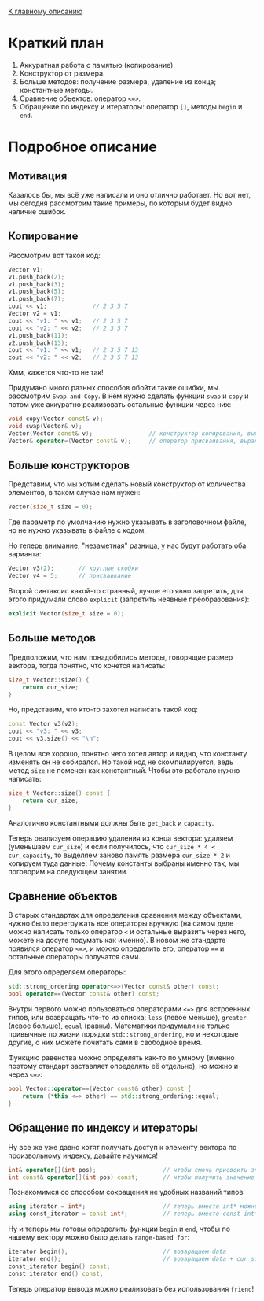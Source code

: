 [К главному описанию](/README.md)


# Краткий план
1. Аккуратная работа с памятью (копирование).
2. Конструктор от размера.
3. Больше методов: получение размера, удаление из конца; константные методы.
4. Сравнение объектов: оператор `<=>`.
5. Обращение по индексу и итераторы: оператор `[]`, методы `begin` и `end`.


# Подробное описание
## Мотивация
Казалось бы, мы всё уже написали и оно отлично работает. Но вот нет, мы сегодня рассмотрим такие примеры, по которым будет видно наличие ошибок.

## Копирование
Рассмотрим вот такой код:
```cpp
Vector v1;
v1.push_back(2);
v1.push_back(3);
v1.push_back(5);
v1.push_back(7);
cout << v1;             // 2 3 5 7
Vector v2 = v1;
cout << "v1: " << v1;   // 2 3 5 7
cout << "v2: " << v2;   // 2 3 5 7
v1.push_back(11);
v2.push_back(13);
cout << "v1: " << v1;   // 2 3 5 7 13
cout << "v2: " << v2;   // 2 3 5 7 13
```
Хмм, кажется что-то не так! 

Придумано много разных способов обойти такие ошибки, мы рассмотрим `Swap and Copy`. В нём нужно сделать функции `swap` и `copy` и потом уже аккуратно реализовать остальные функции через них:
```cpp
void copy(Vector const& v);
void swap(Vector& v);
Vector(Vector const& v);                // конструктор копирования, выражается через copy и swap
Vector& operator=(Vector const& v);     // оператор присваивания, выражается через copy и swap
```


## Больше конструкторов
Представим, что мы хотим сделать новый конструктор от количества элементов, в таком случае нам нужен:
```cpp
Vector(size_t size = 0);
```
Где параметр по умолчанию нужно указывать в заголовочном файле, но не нужно указывать в файле с кодом.

Но теперь внимание, "незаметная" разница, у нас будут работать оба варианта:
```cpp
Vector v3(2);       // круглые скобки
Vector v4 = 5;      // присваивание
```

Второй синтаксис какой-то странный, лучше его явно запретить, для этого придумали слово `explicit` (запретить неявные преобразования):
```cpp
explicit Vector(size_t size = 0);
```


## Больше методов
Предположим, что нам понадобились методы, говорящие размер вектора, тогда понятно, что хочется написать:

```cpp
size_t Vector::size() {
    return cur_size;
}
```

Но, представим, что кто-то захотел написать такой код:

```cpp
const Vector v3(v2);
cout << "v3: " << v3;
cout << v3.size() << "\n";
```

В целом все хорошо, понятно чего хотел автор и видно, что константу изменять он не собирался. Но такой код не скомпилируется, ведь метод `size` не помечен как константный. Чтобы это работало нужно написать:
```cpp
size_t Vector::size() const {
    return cur_size;
}
```

Аналогично константными должны быть `get_back` и `capacity`.

Теперь реализуем операцию удаления из конца вектора: удаляем (уменьшаем `cur_size`) и если получилось, что `cur_size * 4 < cur_capacity`, то выделяем заново память размера `cur_size * 2` и копируем туда данные. Почему константы выбраны именно так, мы поговорим на следующем занятии.


## Сравнение объектов
В старых стандартах для определения сравнения между объектами, нужно было перегружать все операторы вручную (на самом деле можно написать только оператор `<` и остальные выразить через него, можете на досуге подумать как именно). В новом же стандарте появился оператор `<=>`, и можно определить его, оператор `==` и остальные операторы получатся сами.

Для этого определяем операторы:

```cpp
std::strong_ordering operator<=>(Vector const& other) const;
bool operator==(Vector const& other) const;
```

Внутри первого можно пользоваться операторами `<=>` для встроенных типов, или возвращать что-то из списка: `less` (левое меньше), `greater` (левое больше), `equal` (равны). Математики придумали не только привычные по жизни порядки `std::strong_ordering`, но и некоторые другие, о них можете почитать сами в свободное время.

Функцию равенства можно определять как-то по умному (именно поэтому стандарт заставляет определять её отдельно), но можно и через `<=>`:
```cpp
bool Vector::operator==(Vector const& other) const {
    return (*this <=> other) == std::strong_ordering::equal;
}
```


## Обращение по индексу и итераторы
Ну все же уже давно хотят получать доступ к элементу вектора по произвольному индексу, давайте научимся!
```cpp
int& operator[](int pos);                   // чтобы смочь присвоить значение по индексу
int const& operator[](int pos) const;       // чтобы получить значение по индексу на чтение
```

Познакомимся со способом сокращения не удобных названий типов:
```cpp
using iterator = int*;                      // теперь вместо int* можно писать iterator
using const_iterator = const int*;          // теперь вместо const int* можно писать const_iterator
```

Ну и теперь мы готовы определить функции `begin` и `end`, чтобы по нашему вектору можно было делать `range-based for`:
```cpp
iterator begin();                           // возвращаем data
iterator end();                             // возвращаем data + cur_size - указатель на элемент следующий после конца
const_iterator begin() const;
const_iterator end() const;
```

Теперь оператор вывода можно реализовать без использования `friend`!
